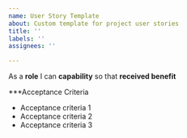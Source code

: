 ```yaml
---
name: User Story Template
about: Custom template for project user stories
title: ''
labels: ''
assignees: ''

---
```


As a **role** I can **capability** so that **received benefit**

***Acceptance Criteria

- Acceptance criteria 1
- Acceptance criteria 2
- Acceptance criteria 3
